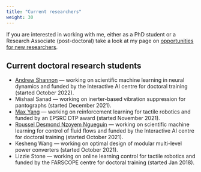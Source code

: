 ```yaml
---
title: "Current researchers"
weight: 30
---
```


If you are interested in working with me, either as a PhD student or a Research Associate (post-doctoral) take a look at my page on [opportunities for new researchers](../new-researchers/).

## Current doctoral research students

* [Andrew Shannon](https://www.bristol.ac.uk/cdt/interactive-ai/current-students/2022-cohort/shannon/) &mdash; working on scientific machine learning in neural dynamics and funded by the Interactive AI centre for doctoral training (started October 2022).
* Mishaal Sanad &mdash; working on inerter-based vibration suppression for pantographs (started December 2021).
* [Max Yang](https://maxyang27896.github.io/) &mdash; working on reinforcement learning for tactile robotics and funded by an EPSRC DTP award (started November 2021).
* [Roussel Desmond Nzoyem Ngueguin](https://ddrous.github.io/) &mdash; working on scientific machine learning for control of fluid flows and funded by the Interactive AI centre for doctoral training (started October 2021).
* Kesheng Wang &mdash; working on optimal design of modular multi-level power converters (started October 2021).
* Lizzie Stone &mdash; working on online learning control for tactile robotics and funded by the FARSCOPE centre for doctoral training (started Jan 2018).
